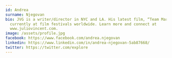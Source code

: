 ```yaml
---
id: Andrea
surname: Njegovan
bio: JVG is a writer/director in NYC and LA. His latest film, “Team Marco,” is
  currently at film festivals worldwide. Learn more and connect at
  www.juliovincent.com.
image: /assets/profile.jpg
facebook: https://www.facebook.com/andrea.njegovan
linkedin: https://www.linkedin.com/in/andrea-njegovan-5ab87668/
twitter: https://twitter.com/explore
---
```

